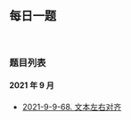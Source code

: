 ## 每日一题

<br>

### 题目列表

#### 2021 年 9 月

- [2021-9-9-68. 文本左右对齐](https://github.com/Mohan710/the-way-of-leetcode/blob/dev/DailyQuestion/questions/2021-9-9-68.%20%E6%96%87%E6%9C%AC%E5%B7%A6%E5%8F%B3%E5%AF%B9%E9%BD%90.md)
